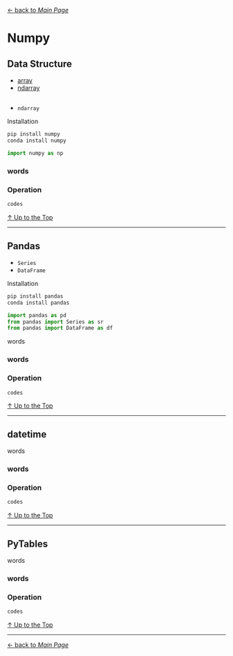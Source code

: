 [← back to *Main Page*](https://github.com/dawkiny/Python3/blob/master/PythonDataManipulation.md)


# Numpy

## Data Structure

* [array](#numpy)
* [ndarray](#pandas)  

##

* ```ndarray```  


Installation
```sh
pip install numpy
conda install numpy
```

```python
import numpy as np
```

### words

### Operation
 
```python
codes
```



[↑ Up to the Top](#python-data-manipulation)

---
## Pandas

* ```Series```  
* ```DataFrame```  

Installation
```sh
pip install pandas
conda install pandas
```

```python
import pandas as pd
from pandas import Series as sr
from pandas import DataFrame as df
```

words

### words

### Operation
 
```python
codes
```



[↑ Up to the Top](#python-data-manipulation)

---
## datetime
words

### words

### Operation
 
```python
codes
```



[↑ Up to the Top](#python-data-manipulation)

---
## PyTables
words

### words

### Operation
 
```python
codes
```



[↑ Up to the Top](#python-data-manipulation)





---
[← back to *Main Page*](https://github.com/dawkiny/Python3/blob/master/PythonProgramming.md)

